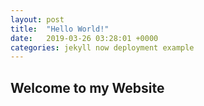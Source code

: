```yaml
---
layout: post
title:  "Hello World!"
date:   2019-03-26 03:28:01 +0000
categories: jekyll now deployment example
---
```


## Welcome to my Website
